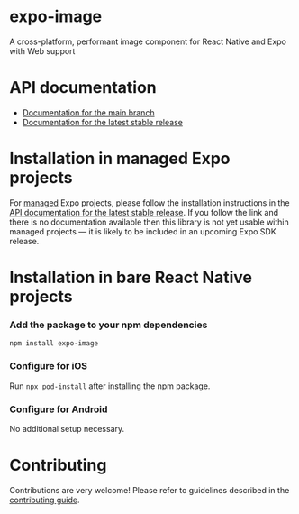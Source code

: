 # expo-image

A cross-platform, performant image component for React Native and Expo with Web support

# API documentation

- [Documentation for the main branch](https://github.com/expo/expo/blob/main/docs/pages/versions/unversioned/sdk/image.md)
- [Documentation for the latest stable release](https://docs.expo.dev/versions/latest/sdk/image/)

# Installation in managed Expo projects

For [managed](https://docs.expo.dev/versions/latest/introduction/managed-vs-bare/) Expo projects, please follow the installation instructions in the [API documentation for the latest stable release](https://docs.expo.dev/versions/latest/sdk/image/). If you follow the link and there is no documentation available then this library is not yet usable within managed projects &mdash; it is likely to be included in an upcoming Expo SDK release.

# Installation in bare React Native projects

### Add the package to your npm dependencies

```
npm install expo-image
```

### Configure for iOS

Run `npx pod-install` after installing the npm package.

### Configure for Android

No additional setup necessary.

# Contributing

Contributions are very welcome! Please refer to guidelines described in the [contributing guide](https://github.com/expo/expo#contributing).
